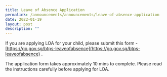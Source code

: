 ```yaml
---
title: Leave of Absence Application
permalink: /announcements/announcements/leave-of-absence-application
date: 2022-01-19
layout: post
description: ""
---
```

If you are applying LOA for your child, please submit this form - [https://go.gov.sg/btps-leaveofabsence](https://go.gov.sg/btps-leaveofabsence) . 

The application form takes approximately 10 mins to complete. Please read the instructions carefully before applying for LOA.